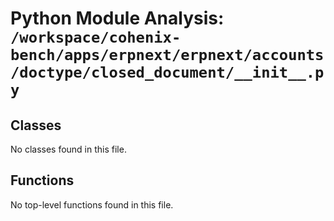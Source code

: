 # Python Module Analysis: `/workspace/cohenix-bench/apps/erpnext/erpnext/accounts/doctype/closed_document/__init__.py`

## Classes

No classes found in this file.


## Functions

No top-level functions found in this file.

